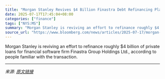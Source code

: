 ```yaml
---
title: "Morgan Stanley Revives $4 Billion Finastra Debt Refinancing Plan"
date: 2025-07-17T17:45:04+08:00
categories: ["finance"]
tags: ["NYS:MS"]
summary: "Morgan Stanley is reviving an effort to refinance roughly $4 billion of private loans for financial software firm Finastra Group Holdings Ltd., according to people familiar with the transaction."
source_url: "https://www.bloomberg.com/news/articles/2025-07-17/morgan-stanley-revives-4-billion-finastra-debt-refinancing-plan"
---
```


Morgan Stanley is reviving an effort to refinance roughly $4 billion of private loans for financial software firm Finastra Group Holdings Ltd., according to people familiar with the transaction.

---

*来源: [原文链接](https://www.bloomberg.com/news/articles/2025-07-17/morgan-stanley-revives-4-billion-finastra-debt-refinancing-plan)*
